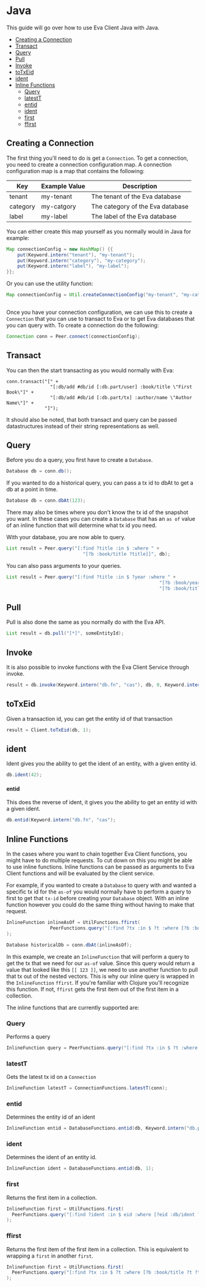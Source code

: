 # Java

This guide will go over how to use Eva Client Java with Java.

<!-- toc -->

- [Creating a Connection](#creating-a-connection)
- [Transact](#transact)
- [Query](#query)
- [Pull](#pull)
- [Invoke](#invoke)
- [toTxEid](#totxeid)
- [ident](#ident)
- [Inline Functions](#inline-functions)
  * [Query](#query-1)
  * [latestT](#latestt)
  * [entid](#entid-1)
  * [ident](#ident-1)
  * [first](#first)
  * [ffirst](#ffirst)

<!-- tocstop -->

## Creating a Connection

The first thing you'll need to do is get a `Connection`. To get a connection, you need to create a connection configuration map.
A connection configuration map is a map that contains the following:

| Key | Example Value | Description                        |
|----------|-------------|-----------------------------------------|
| tenant | my-tenant | The tenant of the Eva database |
| category | my-catgory | The category of the Eva database |
| label | my-label | The label of the Eva database |

You can either create this map yourself as you normally would in Java for example:
```java
Map connectionConfig = new HashMap() {{
	put(Keyword.intern("tenant"), "my-tenant");
	put(Keyword.intern("category"), "my-category");
	put(Keyword.intern("label"), "my-label");
}};
```

Or you can use the utility function:
```java
Map connectionConfig = Util.createConnectionConfig("my-tenant", "my-category", "my-label");
																																																			
```

Once you have your connection configuration, we can use this to create a `Connection` that you can use to transact to Eva
or to get Eva databases that you can query with. To create a connection do the following:

```java
Connection conn = Peer.connect(connectionConfig);
```

## Transact

You can then the start transacting as you would normally with Eva:
```
conn.transact("[" +
                "[:db/add #db/id [:db.part/user] :book/title \"First Book\"]" +
                "[:db/add #db/id [:db.part/tx] :author/name \"Author Name\"]" +
              "]");
```

It should also be noted, that both transact and query can be passed datastructures instead of their string representations as well.

## Query

Before you do a query, you first have to create a `Database`.

```java
Database db = conn.db();
```

If you wanted to do a historical query, you can pass a tx id to dbAt to get a db at a point in time.

```java
Database db = conn.dbAt(123);
```

There may also be times where you don't know the tx id of the snapshot you want. 
In these cases you can create a `Database` that has an `as of` value of an inline function that will determine what tx id you need.


With your database, you are now able to query.

```java
List result = Peer.query("[:find ?title :in $ :where " +
                            "[?b :book/title ?title]]", db);
```

You can also pass arguments to your queries.

```java
List result = Peer.query("[:find ?title :in $ ?year :where " + 
														"[?b :book/year_published ?year]" +
														"[?b :book/title ?title]]", db, 2017);
```


## Pull

Pull is also done the same as you normally do with the Eva API.

```java
List result = db.pull("[*]", someEntityId);
```

## Invoke

It is also possible to invoke functions with the Eva Client Service through invoke.

```java
result = db.invoke(Keyword.intern("db.fn", "cas"), db, 0, Keyword.intern("db", "doc"), "The default database partition.", "Testing");
```

## toTxEid

Given a transaction id, you can get the entity id of that transaction

```java
result = Client.toTxEid(db, 1);
```

## ident

Ident gives you the ability to get the ident of an entity, with a given entity id.

```java
db.ident(42);
````

#### entid

This does the reverse of ident, it gives you the ability to get an entity id with a given ident.

```java
db.entid(Keyword.intern("db.fn", "cas");
```


## Inline Functions

In the cases where you want to chain together Eva Client functions, you might have to do multiple requests.
To cut down on this you might be able to use inline functions. Inline functions can be passed as arguments to Eva Client functions
and will be evaluated by the client service.

For example, if you wanted to create a `Database` to query with and wanted a specific tx id for the `as-of` you would 
normally have to perform a query to first to get that `tx-id` before creating your `Database` object. With an inline function 
however you could do the same thing without having to make that request.

```java
InlineFunction inlineAsOf = UtilFunctions.ffirst(
                PeerFunctions.query("[:find ?tx :in $ ?t :where [?b :book/title ?t ?tx]]", db, "First Book")
);

Database historicalDb = conn.dbAt(inlineAsOf);
```

In this example, we create an `InlineFunction` that will perform a query to get the tx that we need for our `as-of` value.
Since this query would return a value that looked like this `[[ 123 ]]`, we need to use another function to pull that tx out of the nested vectors.
This is why our inline query is wrapped in the `InlineFunction` `ffirst`. If you're familiar with Clojure you'll recognize this function.
If not, `ffirst` gets the first item out of the first item in a collection.

The inline functions that are currently supported are:

### Query

Performs a query

```java
InlineFunction query = PeerFunctions.query("[:find ?tx :in $ ?t :where [?b :book/title ?t ?tx]]", db, "First Book");
```

### latestT

Gets the latest tx id on a `Connection`

```java
InlineFunction latestT = ConnectionFunctions.latestT(conn);
```

### entid

Determines the entity id of an ident

```java
InlineFunction entid = DatabaseFunctions.entid(db, Keyword.intern("db.part", "tx"));
```

### ident

Determines the ident of an entity id.

```java
InlineFunction ident = DatabaseFunctions.entid(db, 1);
```

### first

Returns the first item in a collection.

```java
InlineFunction first = UtilFunctions.first(
  PeerFunctions.query("[:find ?ident :in $ eid :where [?eid :db/ident ?ident]]", db)      
);
```

### ffirst

Returns the first item of the first item in a collection. This is equivalent to wrapping a `first` in another `first`. 

```java
InlineFunction first = UtilFunctions.first(
  PeerFunctions.query("[:find ?tx :in $ ?t :where [?b :book/title ?t ?tx]]", db, "First Book")      
);
```
